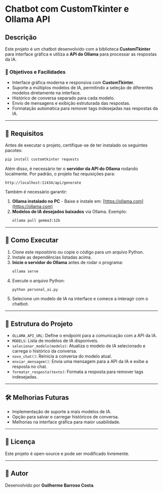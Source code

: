 # Chatbot com CustomTkinter e Ollama API

## Descrição
Este projeto é um chatbot desenvolvido com a biblioteca **CustomTkinter** para interface gráfica e utiliza a **API do Ollama** para processar as respostas da IA. 

### 🎯 Objetivos e Facilidades
- Interface gráfica moderna e responsiva com **CustomTkinter**.
- Suporte a múltiplos modelos de IA, permitindo a seleção de diferentes modelos diretamente na interface.
- Histórico de conversa separado para cada modelo.
- Envio de mensagens e exibição estruturada das respostas.
- Formatação automática para remover tags indesejadas nas respostas da IA.

---

## 📌 Requisitos
Antes de executar o projeto, certifique-se de ter instalado os seguintes pacotes:

```sh
pip install customtkinter requests
```

Além disso, é necessário ter o **servidor da API do Ollama** rodando localmente. Por padrão, o projeto faz requisições para:

```
http://localhost:11434/api/generate
```

Também é necessário garantir:
1. **Ollama instalado no PC** - Baixe e instale em: [https://ollama.com](https://ollama.com)
2. **Modelos de IA desejados baixados** via Ollama. Exemplo:
   ```sh
   ollama pull gemma3:12b
   ```

---

## 🚀 Como Executar
1. Clone este repositório ou copie o código para um arquivo Python.
2. Instale as dependências listadas acima.
3. **Inicie o servidor do Ollama** antes de rodar o programa:
   ```sh
   ollama serve
   ```
4. Execute o arquivo Python:
   ```sh
   python personal_ai.py
   ```
5. Selecione um modelo de IA na interface e comece a interagir com o chatbot.

---

## 📂 Estrutura do Projeto
- `OLLAMA_API_URL`: Define o endpoint para a comunicação com a API da IA.
- `MODELS`: Lista de modelos de IA disponíveis.
- `selecionar_modelo(modelo)`: Atualiza o modelo de IA selecionado e carrega o histórico da conversa.
- `novo_chat()`: Reinicia a conversa do modelo atual.
- `enviar_mensagem()`: Envia uma mensagem para a API da IA e exibe a resposta no chat.
- `formatar_resposta(texto)`: Formata a resposta para remover tags indesejadas.

---

## 🛠 Melhorias Futuras
- Implementação de suporte a mais modelos de IA.
- Opção para salvar e carregar históricos de conversa.
- Melhorias na interface gráfica para maior usabilidade.

---

## 🐜 Licença
Este projeto é open-source e pode ser modificado livremente.

---

## 👤 Autor
Desenvolvido por **Guilherme Barroso Costa**.
